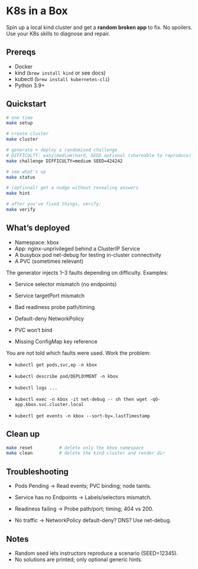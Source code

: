 # K8s in a Box

Spin up a local kind cluster and get a **random broken app** to fix. No spoilers. Use your K8s skills to diagnose and repair.

## Prereqs

- Docker
- kind (`brew install kind` or see docs)
- kubectl (`brew install kubernetes-cli`)
- Python 3.9+

## Quickstart
```bash
# one time
make setup

# create cluster
make cluster

# generate + deploy a randomised challenge
# DIFFICULTY: easy|medium|hard, SEED optional (shareable to reproduce)
make challenge DIFFICULTY=medium SEED=424242

# see what's up
make status

# (optional) get a nudge without revealing answers
make hint

# after you've fixed things, verify:
make verify
```

## What’s deployed

- Namespace: kbox
- App: nginx-unprivileged behind a ClusterIP Service
- A busybox pod net-debug for testing in-cluster connectivity
- A PVC (sometimes relevant)

The generator injects 1–3 faults depending on difficulty. Examples:

- Service selector mismatch (no endpoints)

- Service targetPort mismatch

- Bad readiness probe path/timing

- Default-deny NetworkPolicy

- PVC won’t bind

- Missing ConfigMap key reference

You are not told which faults were used. Work the problem:

- `kubectl get pods,svc,ep -n kbox`

- `kubectl describe pod/DEPLOYMENT -n kbox`

- `kubectl logs ...`

- `kubectl exec -n kbox -it net-debug -- sh then wget -qO- app.kbox.svc.cluster.local`

- `kubectl get events -n kbox --sort-by=.lastTimestamp`

## Clean up

```bash
make reset          # delete only the kbox namespace
make clean          # delete the kind cluster and render dir
```

## Troubleshooting

- Pods Pending → Read events; PVC binding; node taints.

- Service has no Endpoints → Labels/selectors mismatch.

- Readiness failing → Probe path/port; timing; 404 vs 200.

- No traffic → NetworkPolicy default-deny? DNS? Use net-debug.

## Notes

- Random seed lets instructors reproduce a scenario (SEED=12345).
- No solutions are printed; only optional generic hints.